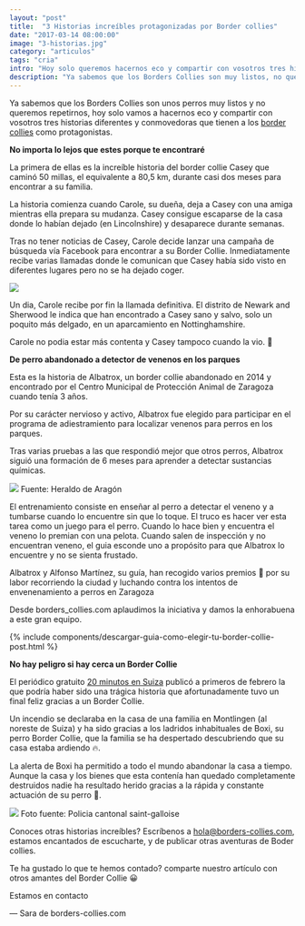 ```yaml
---
layout: "post"
title:  "3 Historias increíbles protagonizadas por Border collies"
date: "2017-03-14 08:00:00"
image: "3-historias.jpg"
category: "articulos"
tags: "cria"
intro: "Hoy solo queremos hacernos eco y compartir con vosotros tres historias conmovedoras en las que los border collies son los protagonistas."
description: "Ya sabemos que los Borders Collies son muy listos, no queremos repetirnos hoy solo queremos hacernos eco y compartir con vosotros tres historias diferentes, conmovedoras y que no te dejan indiferente en las que los border collies son los protagonistas."
---
```


Ya sabemos que los Borders Collies son unos perros muy listos y no queremos repetirnos, hoy solo vamos a hacernos eco y compartir con vosotros tres historias diferentes y conmovedoras que tienen a los <a href="{{ site.url }}/raza-de-perro-border-collie/">border collies</a> como protagonistas.

 **No importa lo lejos que estes porque te encontraré**

La primera de ellas es la increíble historia del border collie Casey que caminó 50 millas, el equivalente a 80,5 km, durante casi dos meses para encontrar a su familia.

La historia comienza cuando Carole, su dueña, deja a Casey con una amiga mientras ella prepara su mudanza. Casey consigue escaparse de la casa donde lo habían dejado (en Lincolnshire) y desaparece durante semanas.

Tras no tener noticias de Casey, Carole decide lanzar una campaña de búsqueda vía Facebook para encontrar a su Border Collie. Inmediatamente recibe varias llamadas donde le comunican que Casey había sido visto en diferentes lugares pero no se ha dejado coger.

![](https://s3-us-west-2.amazonaws.com/notion-static/f8b9d67795c042c9a56d41b0081f7397/casey.jpg)

Un dia, Carole recibe por fin la llamada definitiva. El distrito de Newark and Sherwood le indica que han encontrado a Casey sano y salvo, solo un poquito más delgado, en un aparcamiento en Nottinghamshire.

Carole no podia estar más contenta y Casey tampoco cuando la vio. 👏

 **De perro abandonado a detector de venenos en los parques**

Esta es la historia de Albatrox, un border collie abandonado en 2014 y encontrado por el Centro Municipal de Protección Animal de Zaragoza cuando tenía 3 años.

Por su carácter nervioso y activo, Albatrox fue elegido para participar en el programa de adiestramiento para localizar venenos para perros en los parques.

Tras varias pruebas a las que respondió mejor que otros perros, Albatrox siguió una formación de 6 meses para aprender a detectar sustancias químicas.

![](https://s3-us-west-2.amazonaws.com/notion-static/c8341a872afd4207a889477b33730462/albatrox3.jpg)
Fuente: Heraldo de Aragón

El entrenamiento consiste en enseñar al perro a detectar el veneno y a tumbarse cuando lo encuentre sin que lo toque. El truco es hacer ver esta tarea como un juego para el perro. Cuando lo hace bien y encuentra el veneno lo premian con una pelota. Cuando salen
de inspección y no encuentran veneno, el guia esconde uno a propósito para que Albatrox lo encuentre y no se sienta frustado.

Albatrox y Alfonso Martínez, su guía, han recogido varios premios 🥇 por su labor recorriendo la ciudad y luchando contra los intentos de envenenamiento a perros en Zaragoza

Desde borders_collies.com aplaudimos la iniciativa y damos la enhorabuena a este gran equipo.

{% include components/descargar-guia-como-elegir-tu-border-collie-post.html %}

 **No hay peligro si hay cerca un Border Collie**

El periódico gratuito [20 minutos en Suiza](http://www.20min.ch/ro/news/suisse/story/Les-aboiements-de-leur-chien-les-ont-sauves-27102495) publicó a primeros de febrero la que podría haber sido una trágica historia que afortunadamente tuvo un final feliz gracias a un Border Collie.

Un incendio se declaraba en la casa de una familia en Montlingen (al noreste de Suiza) y ha sido gracias a los ladridos inhabituales de Boxi, su perro Border Collie, que la familia se ha despertado descubriendo que su casa estaba ardiendo 🔥.

La alerta de Boxi ha permitido a todo el mundo abandonar la casa a tiempo. Aunque la casa y los bienes que esta contenía han quedado completamente destruidos nadie ha resultado herido gracias a la rápida y constante actuación de su perro 🚒.

![](https://s3-us-west-2.amazonaws.com/notion-static/ccc58f7bd2e9484497e770e5f49ae7bb/Police_cantonale_saint-galloise.jpg)
Foto fuente: Policia cantonal saint-galloise

Conoces otras historias increíbles? Escríbenos a hola@borders-collies.com, estamos encantados de escucharte, y de publicar otras
aventuras de Boder collies.

Te ha gustado lo que te hemos contado? comparte nuestro artículo con otros amantes del Border Collie 😀

Estamos en contacto

— Sara de borders-collies.com
